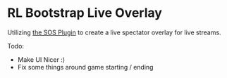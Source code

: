 #  RL Bootstrap Live Overlay

Utilizing [the SOS Plugin](https://gitlab.com/bakkesplugins/sos/sos-plugin) to create a live spectator overlay for live streams. 

Todo:
 - Make UI Nicer :)
 - Fix some things around game starting / ending
